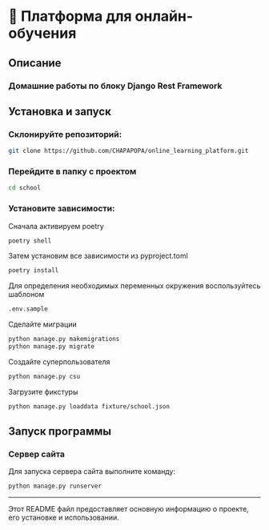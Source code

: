 # :school: Платформа для онлайн-обучения

## Описание
### Домашние работы по блоку Django Rest Framework


## Установка и запуск

### Склонируйте репозиторий:

```bash
git clone https://github.com/CHAPAPOPA/online_learning_platform.git
```

### Перейдите в папку с проектом

```bash
cd school
```

### Установите зависимости:

Сначала активируем poetry
```bash
poetry shell
```

Затем установим все зависимости из pyproject.toml
```bash
poetry install
```

Для определения необходимых переменных окружения воспользуйтесь шаблоном
```bash
.env.sample
```

Сделайте миграции
```bash
python manage.py makemigrations
python manage.py migrate
```

Создайте суперпользователя
```bash
python manage.py csu
```

Загрузите фикстуры
```bash
python manage.py loaddata fixture/school.json
```

## Запуск программы

### Сервер сайта
Для запуска сервера сайта выполните команду:
```bash
python manage.py runserver
```


---

Этот README файл предоставляет основную информацию о проекте, его установке и использовании.